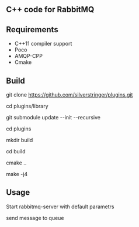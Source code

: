## C++ code for RabbitMQ
## Requirements
  
- C++11 compiler support
- Poco
- AMQP-CPP 
- Cmake

## Build
  git clone https://github.com/silverstringer/plugins.git

  cd plugins/library

  git submodule update --init --recursive

  cd plugins

  mkdir build 

  cd build 

  cmake .. 

  make -j4
  
## Usage
Start rabbitmq-server with default parametrs

send message to queue


